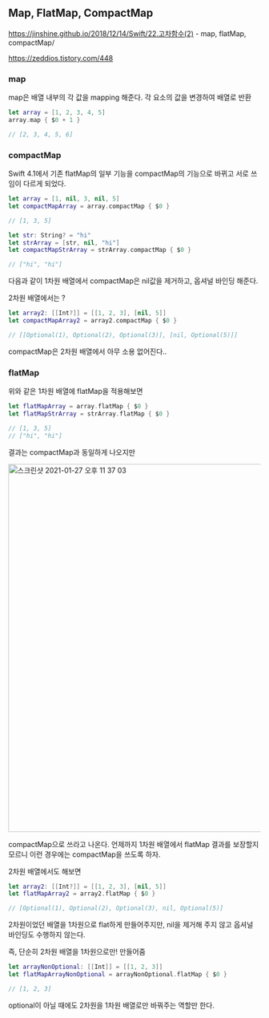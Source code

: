 ## Map, FlatMap, CompactMap

https://jinshine.github.io/2018/12/14/Swift/22.고차함수(2) - map, flatMap, compactMap/

https://zeddios.tistory.com/448

### map

map은 배열 내부의 각 값을 mapping 해준다. 각 요소의 값을 변경하여 배열로 반환

```swift
let array = [1, 2, 3, 4, 5]
array.map { $0 + 1 }

// [2, 3, 4, 5, 6]
```

### compactMap

Swift 4.1에서 기존 flatMap의 일부 기능을 compactMap의 기능으로 바뀌고 서로 쓰임이 다르게 되었다.

```swift
let array = [1, nil, 3, nil, 5]
let compactMapArray = array.compactMap { $0 }

// [1, 3, 5]

let str: String? = "hi"
let strArray = [str, nil, "hi"]
let compactMapStrArray = strArray.compactMap { $0 }

// ["hi", "hi"]
```

다음과 같이 1차원 배열에서 compactMap은 nil값을 제거하고, 옵셔널 바인딩 해준다.

2차원 배열에서는 ?

```swift
let array2: [[Int?]] = [[1, 2, 3], [nil, 5]]
let compactMapArray2 = array2.compactMap { $0 }

// [[Optional(1), Optional(2), Optional(3)], [nil, Optional(5)]]
```

compactMap은 2차원 배열에서 아무 소용 없어진다..

### flatMap

위와 같은 1차원 배열에 flatMap을 적용해보면

```swift
let flatMapArray = array.flatMap { $0 }
let flatMapStrArray = strArray.flatMap { $0 }

// [1, 3, 5]
// ["hi", "hi"]
```

결과는 compactMap과 동일하게 나오지만

<img width="734" alt="스크린샷 2021-01-27 오후 11 37 03" src="https://user-images.githubusercontent.com/62557093/106006440-91405380-60f8-11eb-8562-95ba09b21ebf.png">

compactMap으로 쓰라고 나온다. 언제까지 1차원 배열에서 flatMap 결과를 보장할지 모르니 이런 경우에는 compactMap을 쓰도록 하자.

2차원 배열에서도 해보면

```swift
let array2: [[Int?]] = [[1, 2, 3], [nil, 5]]
let flatMapArray2 = array2.flatMap { $0 }

// [Optional(1), Optional(2), Optional(3), nil, Optional(5)]
```

2차원이었던 배열을 1차원으로 flat하게 만들어주지만, nil을 제거해 주지 않고 옵셔널 바인딩도 수행하지 않는다.

즉, 단순히 2차원 배열을 1차원으로만! 만들어줌

```swift
let arrayNonOptional: [[Int]] = [[1, 2, 3]]
let flatMapArrayNonOptional = arrayNonOptional.flatMap { $0 }

// [1, 2, 3]
```

optional이 아닐 때에도 2차원을 1차원 배열로만 바꿔주는 역할만 한다.